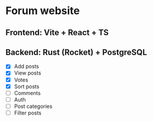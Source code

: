 # Forum website

## <b>Frontend</b>: Vite + React + TS
## <b>Backend</b>: Rust (Rocket) + PostgreSQL

- [x] Add posts
- [x] View posts
- [x] Votes
- [x] Sort posts
- [ ] Comments
- [ ] Auth
- [ ] Post categories
- [ ] Filter posts